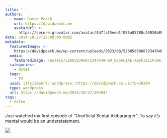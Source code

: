 ```yaml
---
title: ''
authors:
  - name: David Peach
    url: https://davidpeach.me
    avatarUrl: >-
      https://secure.gravatar.com/avatar/4d7faf5eee1f055a85788c44936b8995eaab6dfb004e7854ec747ccb272e91ee?s=96&d=mm&r=g
date: 2014-10-27T22:09:00.000Z
metadata:
  featuredImage: >-
    https://davidpeach.me/wp-content/uploads/2023/08/526858396872347649-B0_G65nCIAEoX6U.jpg
  media:
    featuredImage: /assets/526858396872347649-B0_G65nCIAE-XByk3q1iPc0e.jpg
  categories:
    - Notes
  tags:
    - TV
  uuid: 11ty/import::wordpress::https://davidpeach.co.uk/?p=39394
  type: wordpress
  url: https://davidpeach.me/2014/10/27/39394/
tags:
  - notes
---
```

Just watched my first episode of “Unofficial Sentai Akibaranger”. To say it’s mental would be an understatement.

[![](/assets/526858396872347649-B0_G65nCIAE-9GbTaYlU1DuJ.jpg)](/assets/526858396872347649-B0_G65nCIAE-9GbTaYlU1DuJ.jpg)